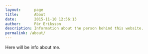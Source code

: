 ```yaml
---
layout:      page
title:       About
date:        2015-11-10 12:56:13
author:      Pär Eriksson
description: Information about the person behind this website. 
permalink: /about/
---
```

Here will be info about me.
